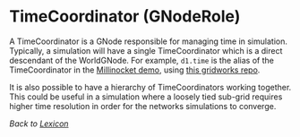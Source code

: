 # TimeCoordinator (GNodeRole)

A TimeCoordinator is a GNode responsible for managing time in simulation. Typically, a simulation will have a single TimeCoordinator which is a direct
descendant of the WorldGNode. For example, `d1.time` is the alias of the
TimeCoordinator in the [Millinocket demo](story), using
[this gridworks repo](https://github.com/thegridelectric/gridworks-timecoordinator).

It is also possible to have a hierarchy of TimeCoordinators working together. This could be useful in a simulation where a loosely tied sub-grid requires
higher time resolution in order for the networks simulations to converge.

_Back to [Lexicon](lexicon.md)_
